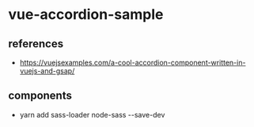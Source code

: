 # vue-accordion-sample

## references
- https://vuejsexamples.com/a-cool-accordion-component-written-in-vuejs-and-gsap/

## components
- yarn add sass-loader node-sass --save-dev
